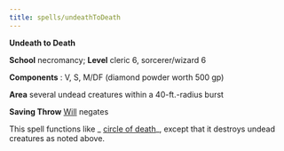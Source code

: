 ```yaml
---
title: spells/undeathToDeath
---
```

 **Undeath to Death**

**School** necromancy; **Level** cleric 6, sorcerer/wizard 6

**Components** : V, S, M/DF (diamond powder worth 500 gp)

**Area** several undead creatures within a 40-ft.-radius burst

**Saving Throw** [Will](../combat#_will) negates

This spell functions like _ [circle of death](circleOfDeath#_circle-of-death)_, except that it destroys undead creatures as noted above.

